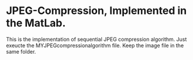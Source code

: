 # JPEG-Compression, Implemented in the MatLab. 

This is the implementation of sequential JPEG compression algorithm.
Just exeucte the MYJPEGcompressionalgorithm file. Keep the image file in the same folder.

